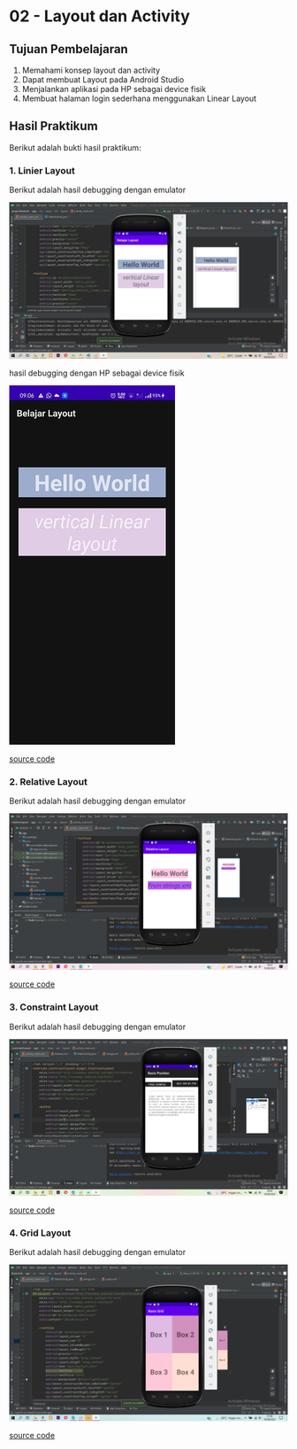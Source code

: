 # 02 - Layout dan Activity

## Tujuan Pembelajaran

1. Memahami konsep layout dan activity
2. Dapat membuat Layout pada Android Studio
3. Menjalankan aplikasi pada HP sebagai device fisik
4. Membuat halaman login sederhana menggunakan Linear Layout

## Hasil Praktikum
Berikut adalah bukti hasil praktikum:
### 1. Linier Layout
Berikut adalah hasil debugging dengan emulator

![Screenshot emulator](img/emulator.png)

hasil debugging dengan HP sebagai device fisik

![Screenshot HP](img/hp.jpg)

[source code](../../src/02_layout_activity/Linear_layout)


### 2. Relative Layout
Berikut adalah hasil debugging dengan emulator

![Screenshot emulator](img/relativelayout.png)

[source code](../../src/02_layout_activity/relativeLayout)

### 3. Constraint Layout
Berikut adalah hasil debugging dengan emulator

![Screenshot emulator](img/constraintlayout.png)

[source code](../../src/02_layout_activity/constraintLayout)

### 4. Grid Layout
Berikut adalah hasil debugging dengan emulator

![Screenshot emulator](img/gridlayout.png)

[source code](../../src/02_layout_activity/BasicGrid)

